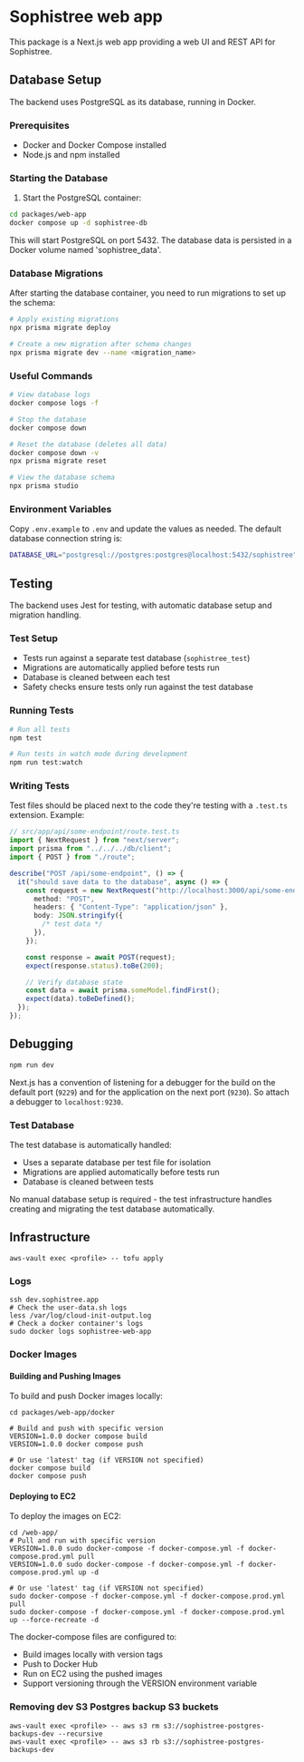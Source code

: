 # Sophistree web app

This package is a Next.js web app providing a web UI and REST API for Sophistree.

## Database Setup

The backend uses PostgreSQL as its database, running in Docker.

### Prerequisites

- Docker and Docker Compose installed
- Node.js and npm installed

### Starting the Database

1. Start the PostgreSQL container:

```bash
cd packages/web-app
docker compose up -d sophistree-db
```

This will start PostgreSQL on port 5432. The database data is persisted in a Docker volume named 'sophistree_data'.

### Database Migrations

After starting the database container, you need to run migrations to set up the schema:

```bash
# Apply existing migrations
npx prisma migrate deploy

# Create a new migration after schema changes
npx prisma migrate dev --name <migration_name>
```

### Useful Commands

```bash
# View database logs
docker compose logs -f

# Stop the database
docker compose down

# Reset the database (deletes all data)
docker compose down -v
npx prisma migrate reset

# View the database schema
npx prisma studio
```

### Environment Variables

Copy `.env.example` to `.env` and update the values as needed. The default database connection string is:

```sh
DATABASE_URL="postgresql://postgres:postgres@localhost:5432/sophistree"
```

## Testing

The backend uses Jest for testing, with automatic database setup and migration handling.

### Test Setup

- Tests run against a separate test database (`sophistree_test`)
- Migrations are automatically applied before tests run
- Database is cleaned between each test
- Safety checks ensure tests only run against the test database

### Running Tests

```bash
# Run all tests
npm test

# Run tests in watch mode during development
npm run test:watch
```

### Writing Tests

Test files should be placed next to the code they're testing with a `.test.ts` extension. Example:

```typescript
// src/app/api/some-endpoint/route.test.ts
import { NextRequest } from "next/server";
import prisma from "../../../db/client";
import { POST } from "./route";

describe("POST /api/some-endpoint", () => {
  it("should save data to the database", async () => {
    const request = new NextRequest("http://localhost:3000/api/some-endpoint", {
      method: "POST",
      headers: { "Content-Type": "application/json" },
      body: JSON.stringify({
        /* test data */
      }),
    });

    const response = await POST(request);
    expect(response.status).toBe(200);

    // Verify database state
    const data = await prisma.someModel.findFirst();
    expect(data).toBeDefined();
  });
});
```

## Debugging

```sh
npm run dev
```

Next.js has a convention of listening for a debugger for the build on the default port (`9229`)
and for the application on the next port (`9230`). So attach a debugger to `localhost:9230`.

### Test Database

The test database is automatically handled:

- Uses a separate database per test file for isolation
- Migrations are applied automatically before tests run
- Database is cleaned between tests

No manual database setup is required - the test infrastructure handles creating and migrating the test database automatically.

## Infrastructure

```shell
aws-vault exec <profile> -- tofu apply
```

### Logs

```shell
ssh dev.sophistree.app
# Check the user-data.sh logs
less /var/log/cloud-init-output.log
# Check a docker container's logs
sudo docker logs sophistree-web-app
```

### Docker Images

#### Building and Pushing Images

To build and push Docker images locally:

```shell
cd packages/web-app/docker

# Build and push with specific version
VERSION=1.0.0 docker compose build
VERSION=1.0.0 docker compose push

# Or use 'latest' tag (if VERSION not specified)
docker compose build
docker compose push
```

#### Deploying to EC2

To deploy the images on EC2:

```shell
cd /web-app/
# Pull and run with specific version
VERSION=1.0.0 sudo docker-compose -f docker-compose.yml -f docker-compose.prod.yml pull
VERSION=1.0.0 sudo docker-compose -f docker-compose.yml -f docker-compose.prod.yml up -d

# Or use 'latest' tag (if VERSION not specified)
sudo docker-compose -f docker-compose.yml -f docker-compose.prod.yml pull
sudo docker-compose -f docker-compose.yml -f docker-compose.prod.yml up --force-recreate -d
```

The docker-compose files are configured to:

- Build images locally with version tags
- Push to Docker Hub
- Run on EC2 using the pushed images
- Support versioning through the VERSION environment variable

### Removing dev S3 Postgres backup S3 buckets

```shell
aws-vault exec <profile> -- aws s3 rm s3://sophistree-postgres-backups-dev --recursive
aws-vault exec <profile> -- aws s3 rb s3://sophistree-postgres-backups-dev
```
